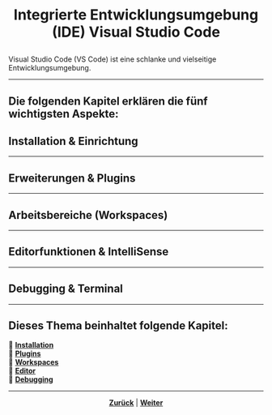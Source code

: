 # <p align="center">Integrierte Entwicklungsumgebung (IDE) Visual Studio Code</p>

Visual Studio Code (VS Code) ist eine schlanke und vielseitige Entwicklungsumgebung.

---

Die folgenden Kapitel erklären die fünf wichtigsten Aspekte:
---


## Installation & Einrichtung

---

## Erweiterungen & Plugins

---

## Arbeitsbereiche (Workspaces)

---

## Editorfunktionen & IntelliSense

---

## Debugging & Terminal

---

**Dieses Thema beinhaltet folgende Kapitel:**
---

🔹 [**Installation**](/docs/04-tools/02-vscode/01-installation/README.md) </br>
🔹 [**Plugins**](/docs/04-tools/02-vscode/02-plugins/README.md) </br>
🔹 [**Workspaces**](/docs/04-tools/02-vscode/03-workspaces/README.md) </br>
🔹 [**Editor**](/docs/04-tools/02-vscode/04-editor/README.md) </br>
🔹 [**Debugging**](/docs/04-tools/02-vscode/05-debugging/README.md) </br>

---

<p align="center">
<a href="/docs/04-tools/01-github/09-organizations-teams/01-nadooit-guide/README.md"><strong>Zurück</strong></a> | 
<a href="/docs/04-tools/02-vscode/01-installation/README.md"><strong>Weiter</strong></a>
</p>